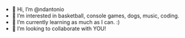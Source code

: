 - 👋 Hi, I’m @ndantonio
- 👀 I’m interested in basketball, console games, dogs, music, coding.
- 🌱 I’m currently learning as much as I can. :)
- 💞️ I’m looking to collaborate with YOU!

<!---
ndantonio/ndantonio is a ✨ special ✨ repository because its `README.md` (this file) appears on your GitHub profile.
You can click the Preview link to take a look at your changes.
--->
